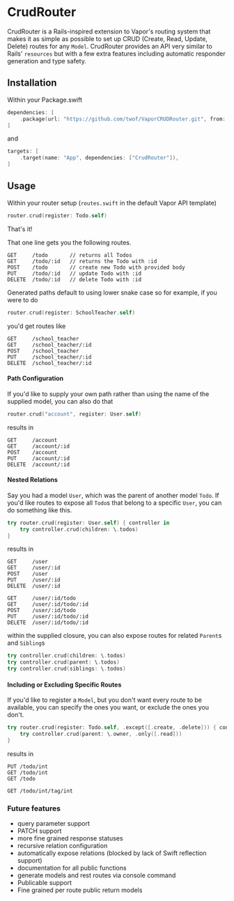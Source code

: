 # CrudRouter

CrudRouter is a Rails-inspired extension to Vapor's routing system that makes it as simple as possible to set up CRUD (Create, Read, Update, Delete) routes for any `Model`. CrudRouter provides an API very similar to Rails' `resources` but with a few extra features including automatic responder generation and type safety. 

## Installation
Within your Package.swift

```swift
dependencies: [
    .package(url: "https://github.com/twof/VaporCRUDRouter.git", from: "1.0.0")
]
```
and

```swift
targets: [
    .target(name: "App", dependencies: ["CrudRouter"]),
]
```

## Usage

Within your router setup (`routes.swift` in the default Vapor API template)
```swift
router.crud(register: Todo.self)
```
That's it!

That one line gets you the following routes.

```
GET     /todo       // returns all Todos
GET     /todo/:id   // returns the Todo with :id
POST    /todo       // create new Todo with provided body
PUT     /todo/:id   // update Todo with :id
DELETE  /todo/:id   // delete Todo with :id
```

Generated paths default to using lower snake case so for example, if you were to do

```swift
router.crud(register: SchoolTeacher.self)
```
you'd get routes like

```
GET     /school_teacher
GET     /school_teacher/:id
POST    /school_teacher
PUT     /school_teacher/:id
DELETE  /school_teacher/:id
```

#### Path Configuration
If you'd like to supply your own path rather than using the name of the supplied model, you can also do that

```swift
router.crud("account", register: User.self)
```
results in

```
GET     /account
GET     /account/:id
POST    /account
PUT     /account/:id
DELETE  /account/:id
```

#### Nested Relations
Say you had a model `User`, which was the parent of another model `Todo`. If you'd like routes to expose all `Todo`s that belong to a specific `User`, you can do something like this.

```swift
try router.crud(register: User.self) { controller in
    try controller.crud(children: \.todos)
}
```

results in

```
GET     /user
GET     /user/:id
POST    /user
PUT     /user/:id
DELETE  /user/:id

GET     /user/:id/todo
GET     /user/:id/todo/:id
POST    /user/:id/todo
PUT     /user/:id/todo/:id
DELETE  /user/:id/todo/:id
```

within the supplied closure, you can also expose routes for related `Parent`s and `Sibling`s

```swift
try controller.crud(children: \.todos)
try controller.crud(parent: \.todos)
try controller.crud(siblings: \.todos)
```

#### Including or Excluding Specific Routes
If you'd like to register a `Model`, but you don't want every route to be available, you can specify the ones you want, or exclude the ones you don't.

```swift
try router.crud(register: Todo.self, .except([.create, .delete])) { controller in
    try controller.crud(parent: \.owner, .only([.read]))
}
```

results in

```
PUT /todo/int
GET /todo/int
GET /todo

GET /todo/int/tag/int
```

### Future features
- query parameter support
- PATCH support
- more fine grained response statuses
- recursive relation configuration
- automatically expose relations (blocked by lack of Swift reflection support)
- documentation for all public functions
- generate models and rest routes via console command
- Publicable support
- Fine grained per route public return models
